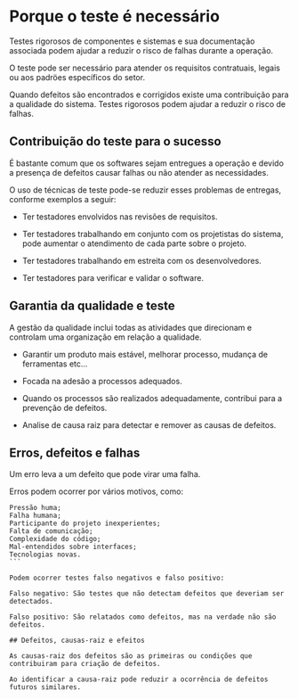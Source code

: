 # Porque o teste é necessário

Testes rigorosos de componentes e sistemas e sua documentação associada podem ajudar a reduzir o risco de falhas durante a operação.

O teste pode ser necessário para atender os requisitos contratuais, legais ou aos padröes específicos do setor. 

Quando defeitos são encontrados e corrigidos existe uma contribuição para a qualidade do sistema. 
Testes rigorosos podem ajudar a reduzir o risco de falhas. 

## Contribuição do teste para o sucesso

É bastante comum que os softwares sejam entregues a operação e devido a presença de defeitos causar falhas ou não atender as necessidades. 

O uso de técnicas de teste pode-se reduzir esses problemas de entregas, conforme exemplos a seguir:

- Ter testadores envolvidos nas revisões de requisitos. 

- Ter testadores trabalhando em conjunto com os projetistas do sistema, pode aumentar o atendimento de cada parte sobre o projeto. 

- Ter testadores trabalhando em estreita com os desenvolvedores. 

- Ter testadores para verificar e validar o software.


## Garantia da qualidade e teste

A gestão da qualidade inclui todas as atividades que direcionam e controlam uma organização em relação a qualidade. 

- Garantir um produto mais estável, melhorar processo, mudança de ferramentas etc...

- Focada na adesão a processos adequados. 

- Quando os processos são realizados adequadamente, contribui para a prevenção de defeitos. 

- Analise de causa raiz para detectar e remover as causas de defeitos.


## Erros, defeitos e falhas

Um erro leva a um defeito que pode virar uma falha. 

Erros podem ocorrer por vários motivos, como: 

```` 
Pressão huma;
Falha humana;
Participante do projeto inexperientes;
Falta de comunicação; 
Complexidade do código;
Mal-entendidos sobre interfaces;
Tecnologias novas.
```

Podem ocorrer testes falso negativos e falso positivo: 

Falso negativo: São testes que não detectam defeitos que deveriam ser detectados.

Falso positivo: São relatados como defeitos, mas na verdade não são defeitos.

## Defeitos, causas-raiz e efeitos

As causas-raiz dos defeitos são as primeiras ou condições que contribuiram para criação de defeitos.

Ao identificar a causa-raiz pode reduzir a ocorrência de defeitos futuros similares.

